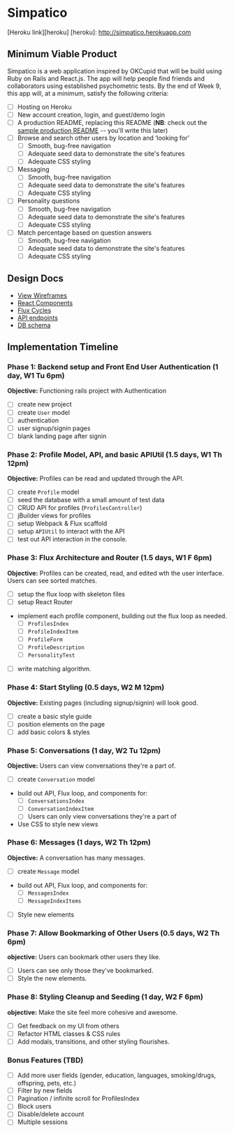 # Simpatico

[Heroku link][heroku]
[heroku]: http://simpatico.herokuapp.com

## Minimum Viable Product

Simpatico is a web application inspired by OKCupid that will be build using Ruby on Rails and React.js. The app will help people find friends and collaborators using established psychometric tests. By the end of Week 9, this app will, at a minimum, satisfy the following criteria:

- [ ] Hosting on Heroku
- [ ] New account creation, login, and guest/demo login
- [ ] A production README, replacing this README (**NB**: check out the [sample production README](docs/production_readme.md) -- you'll write this later)
- [ ] Browse and search other users by location and ‘looking for’
  - [ ] Smooth, bug-free navigation
  - [ ] Adequate seed data to demonstrate the site's features
  - [ ] Adequate CSS styling
- [ ] Messaging
  - [ ] Smooth, bug-free navigation
  - [ ] Adequate seed data to demonstrate the site's features
  - [ ] Adequate CSS styling
- [ ] Personality questions
  - [ ] Smooth, bug-free navigation
  - [ ] Adequate seed data to demonstrate the site's features
  - [ ] Adequate CSS styling
- [ ] Match percentage based on question answers
  - [ ] Smooth, bug-free navigation
  - [ ] Adequate seed data to demonstrate the site's features
  - [ ] Adequate CSS styling

## Design Docs
* [View Wireframes][views]
* [React Components][components]
* [Flux Cycles][flux-cycles]
* [API endpoints][api-endpoints]
* [DB schema][schema]

[views]: docs/views.md
[components]: docs/components.md
[flux-cycles]: docs/flux-cycles.md
[api-endpoints]: docs/api-endpoints.md
[schema]: docs/schema.md

## Implementation Timeline

### Phase 1: Backend setup and Front End User Authentication (1 day, W1 Tu 6pm)

**Objective:** Functioning rails project with Authentication

- [ ] create new project
- [ ] create `User` model
- [ ] authentication
- [ ] user signup/signin pages
- [ ] blank landing page after signin

### Phase 2: Profile Model, API, and basic APIUtil (1.5 days, W1 Th 12pm)

**Objective:** Profiles can be read and updated through the API.

- [ ] create `Profile` model
- [ ] seed the database with a small amount of test data
- [ ] CRUD API for profiles (`ProfilesController`)
- [ ] jBuilder views for profiles
- [ ] setup Webpack & Flux scaffold
- [ ] setup `APIUtil` to interact with the API
- [ ] test out API interaction in the console.

### Phase 3: Flux Architecture and Router (1.5 days, W1 F 6pm)

**Objective:** Profiles can be created, read, and edited wth the user interface. Users can see sorted matches.

- [ ] setup the flux loop with skeleton files
- [ ] setup React Router
- implement each profile component, building out the flux loop as needed.
  - [ ] `ProfilesIndex`
  - [ ] `ProfileIndexItem`
  - [ ] `ProfileForm`
  - [ ] `ProfileDescription`
  - [ ] `PersonalityTest`
- [ ] write matching algorithm.

### Phase 4: Start Styling (0.5 days, W2 M 12pm)

**Objective:** Existing pages (including signup/signin) will look good.

- [ ] create a basic style guide
- [ ] position elements on the page
- [ ] add basic colors & styles

### Phase 5: Conversations (1 day, W2 Tu 12pm)

**Objective:** Users can view conversations they're a part of.

- [ ] create `Conversation` model
- build out API, Flux loop, and components for:
  - [ ] `ConversationsIndex`
  - [ ] `ConversationIndexItem`
  - [ ] Users can only view conversations they're a part of
- Use CSS to style new views


### Phase 6: Messages (1 days, W2 Th 12pm)

**Objective:** A conversation has many messages.

- [ ] create `Message` model
- build out API, Flux loop, and components for:
  - [ ] `MessagesIndex`
  - [ ] `MessageIndexItems`
- [ ] Style new elements

### Phase 7: Allow Bookmarking of Other Users (0.5 days, W2 Th 6pm)

**objective:** Users can bookmark other users they like.

- [ ] Users can see only those they've bookmarked.
- [ ] Style the new elements.

### Phase 8: Styling Cleanup and Seeding (1 day, W2 F 6pm)

**objective:** Make the site feel more cohesive and awesome.

- [ ] Get feedback on my UI from others
- [ ] Refactor HTML classes & CSS rules
- [ ] Add modals, transitions, and other styling flourishes.

### Bonus Features (TBD)
- [ ] Add more user fields (gender, education, languages, smoking/drugs, offspring, pets, etc.)
- [ ] Filter by new fields
- [ ] Pagination / infinite scroll for ProfilesIndex
- [ ] Block users
- [ ] Disable/delete account
- [ ] Multiple sessions

[phase-one]: docs/phases/phase1.md
[phase-two]: docs/phases/phase2.md
[phase-three]: docs/phases/phase3.md
[phase-four]: docs/phases/phase4.md
[phase-five]: docs/phases/phase5.md
